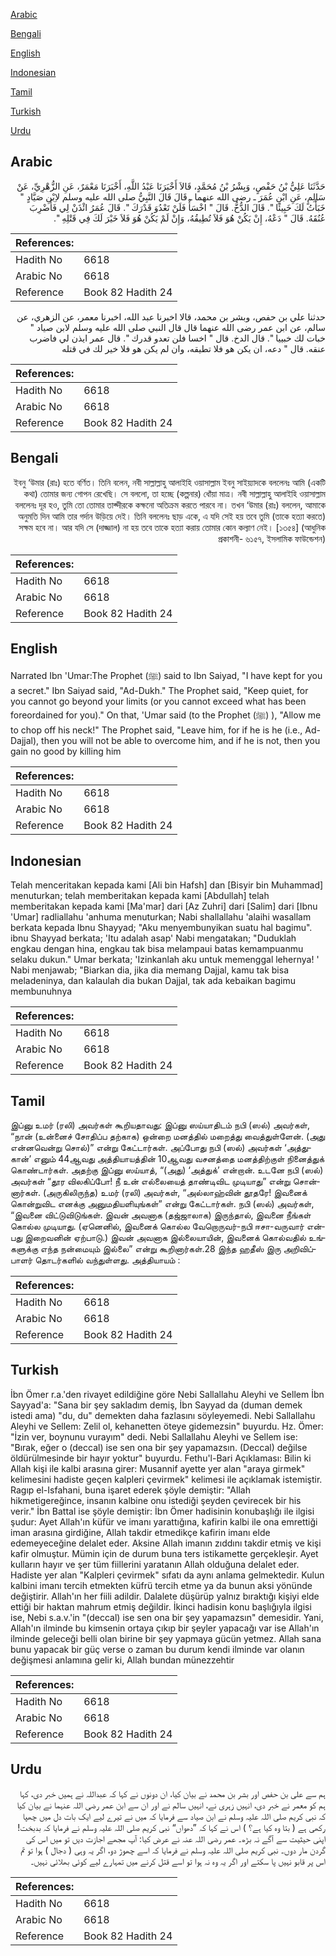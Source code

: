 [Arabic](#arabic)

[Bengali](#bengali)

[English](#english)

[Indonesian](#indonesian)

[Tamil](#tamil)

[Turkish](#turkish)

[Urdu](#urdu)

## Arabic


<div dir="rtl" lang="ar" style={{fontSize:'larger',backgroundColor:'#f8f9fa',padding:20}}>
حَدَّثَنَا عَلِيُّ بْنُ حَفْصٍ، وَبِشْرُ بْنُ مُحَمَّدٍ، قَالاَ أَخْبَرَنَا عَبْدُ اللَّهِ، أَخْبَرَنَا مَعْمَرٌ، عَنِ الزُّهْرِيِّ، عَنْ سَالِمٍ، عَنِ ابْنِ عُمَرَ ـ رضى الله عنهما ـ قَالَ قَالَ النَّبِيُّ صلى الله عليه وسلم لاِبْنِ صَيَّادٍ ‏"‏ خَبَأْتُ لَكَ خَبِيئًا ‏"‏‏.‏ قَالَ الدُّخُّ‏.‏ قَالَ ‏"‏ اخْسَأْ فَلَنْ تَعْدُوَ قَدْرَكَ ‏"‏‏.‏ قَالَ عُمَرُ ائْذَنْ لِي فَأَضْرِبَ عُنُقَهُ‏.‏ قَالَ ‏"‏ دَعْهُ، إِنْ يَكُنْ هُوَ فَلاَ تُطِيقُهُ، وَإِنْ لَمْ يَكُنْ هُوَ فَلاَ خَيْرَ لَكَ فِي قَتْلِهِ ‏"‏‏.‏
</div>
<div style={{backgroundColor:'#f8f9fa',padding:20, marginBottom: 10}}><table> <thead> <tr> <th>References:</th> <th></th> </tr> </thead> <tbody><tr><td>Hadith No</td><td>6618</td></tr><tr><td>Arabic No</td><td>6618</td></tr><tr><td>Reference</td><td>Book 82 Hadith 24</td></tr></tbody></table></div>


<div dir="rtl" lang="ar" style={{fontSize:'larger',backgroundColor:'#f8f9fa',padding:20}}>
حدثنا علي بن حفص، وبشر بن محمد، قالا اخبرنا عبد الله، اخبرنا معمر، عن الزهري، عن سالم، عن ابن عمر رضى الله عنهما قال قال النبي صلى الله عليه وسلم لابن صياد " خبات لك خبييا ". قال الدخ. قال " اخسا فلن تعدو قدرك ". قال عمر ايذن لي فاضرب عنقه. قال " دعه، ان يكن هو فلا تطيقه، وان لم يكن هو فلا خير لك في قتله
</div>
<div style={{backgroundColor:'#f8f9fa',padding:20, marginBottom: 10}}><table> <thead> <tr> <th>References:</th> <th></th> </tr> </thead> <tbody><tr><td>Hadith No</td><td>6618</td></tr><tr><td>Arabic No</td><td>6618</td></tr><tr><td>Reference</td><td>Book 82 Hadith 24</td></tr></tbody></table></div>

## Bengali


<div dir="rtl" lang="bn" style={{fontSize:'larger',backgroundColor:'#f8f9fa',padding:20}}>
ইবনু ‘উমার (রাঃ) হতে বর্ণিত। তিনি বলেন, নবী সাল্লাল্লাহু আলাইহি ওয়াসাল্লাম ইবনু সাইয়্যাদকে বললেনঃ আমি (একটি কথা) তোমার জন্য গোপন রেখেছি। সে বললো, তা হচ্ছে (কল্পনার) ধোঁয়া মাত্র। নবী সাল্লাল্লাহু আলাইহি ওয়াসাল্লাম বললেনঃ দূর হও, তুমি তো তোমার তাক্দীরকে কক্ষনো অতিক্রম করতে পারবে না। তখন ‘উমার (রাঃ) বললেন, আমাকে অনুমতি দিন আমি তার গর্দান উড়িয়ে দেই। তিনি বললেনঃ ছাড় একে, এ যদি সেই হয় তবে তুমি (তাকে হত্যা করতে) সক্ষম হবে না। আর যদি সে (দাজ্জাল) না হয় তবে তাকে হত্যা করায় তোমার কোন কল্যাণ নেই। [১৩৫৪] (আধুনিক প্রকাশনী- ৬১৫৭, ইসলামিক ফাউন্ডেশন)
</div>
<div style={{backgroundColor:'#f8f9fa',padding:20, marginBottom: 10}}><table> <thead> <tr> <th>References:</th> <th></th> </tr> </thead> <tbody><tr><td>Hadith No</td><td>6618</td></tr><tr><td>Arabic No</td><td>6618</td></tr><tr><td>Reference</td><td>Book 82 Hadith 24</td></tr></tbody></table></div>

## English


<div dir="ltr" lang="en" style={{fontSize:'larger',backgroundColor:'#f8f9fa',padding:20}}>
Narrated Ibn 'Umar:The Prophet (ﷺ) said to Ibn Saiyad, "I have kept for you a secret." Ibn Saiyad said, "Ad-Dukh." The Prophet said, "Keep quiet, for you cannot go beyond your limits (or you cannot exceed what has been foreordained for you)." On that, 'Umar said (to the Prophet (ﷺ) ), "Allow me to chop off his neck!" The Prophet said, "Leave him, for if he is he (i.e., Ad-Dajjal), then you will not be able to overcome him, and if he is not, then you gain no good by killing him
</div>
<div style={{backgroundColor:'#f8f9fa',padding:20, marginBottom: 10}}><table> <thead> <tr> <th>References:</th> <th></th> </tr> </thead> <tbody><tr><td>Hadith No</td><td>6618</td></tr><tr><td>Arabic No</td><td>6618</td></tr><tr><td>Reference</td><td>Book 82 Hadith 24</td></tr></tbody></table></div>

## Indonesian


<div dir="ltr" lang="id" style={{fontSize:'larger',backgroundColor:'#f8f9fa',padding:20}}>
Telah menceritakan kepada kami [Ali bin Hafsh] dan [Bisyir bin Muhammad] menuturkan; telah memberitakan kepada kami [Abdullah] telah memberitakan kepada kami [Ma'mar] dari [Az Zuhri] dari [Salim] dari [Ibnu 'Umar] radliallahu 'anhuma menuturkan; Nabi shallallahu 'alaihi wasallam berkata kepada Ibnu Shayyad; "Aku menyembunyikan suatu hal bagimu". ibnu Shayyad berkata; 'Itu adalah asap' Nabi mengatakan; "Duduklah engkau dengan hina, engkau tak bisa melampaui batas kemampuanmu selaku dukun." Umar berkata; 'Izinkanlah aku untuk memenggal lehernya! ' Nabi menjawab; "Biarkan dia, jika dia memang Dajjal, kamu tak bisa meladeninya, dan kalaulah dia bukan Dajjal, tak ada kebaikan bagimu membunuhnya
</div>
<div style={{backgroundColor:'#f8f9fa',padding:20, marginBottom: 10}}><table> <thead> <tr> <th>References:</th> <th></th> </tr> </thead> <tbody><tr><td>Hadith No</td><td>6618</td></tr><tr><td>Arabic No</td><td>6618</td></tr><tr><td>Reference</td><td>Book 82 Hadith 24</td></tr></tbody></table></div>

## Tamil


<div dir="ltr" lang="ta" style={{fontSize:'larger',backgroundColor:'#f8f9fa',padding:20}}>
இப்னு உமர் (ரலி) அவர்கள் கூறியதாவது: இப்னு ஸய்யாதிடம் நபி (ஸல்) அவர்கள், “நான் (உன்னைச் சோதிப்ப தற்காக) ஒன்றை மனத்தில் மறைத்து வைத்துள்ளேன். (அது என்னவென்று சொல்)” என்று கேட்டார்கள். அப்போது நபி (ஸல்) அவர்கள் ‘அத்துகான்’ எனும் 44ஆவது அத்தியாயத்தின் 10ஆவது வசனத்தை மனத்திற்குள் நினைத்துக் கொண்டார்கள். அதற்கு இப்னு ஸய்யாத், “(அது) ‘அத்துக்’ என்றான். உடனே நபி (ஸல்) அவர்கள் “தூர விலகிப்போ! நீ உன் எல்லையைத் தாண்டிவிட முடியாது” என்று சொன்னார்கள். (அருகிலிருந்த) உமர் (ரலி) அவர்கள், “அல்லாஹ்வின் தூதரே! இவனைக் கொன்றுவிட எனக்கு அனுமதியளியுங்கள்” என்று கேட்டார்கள். நபி (ஸல்) அவர்கள், “இவனை விட்டுவிடுங்கள். இவன் அவனாக (தஜ்ஜாலாக) இருந்தால், இவனை நீங்கள் கொல்ல முடியாது. (ஏனெனில், இவனைக் கொல்ல வேறொருவர்-நபி ஈசா-வருவார் என்பது இறைவனின் ஏற்பாடு.) இவன் அவனாக இல்லையாயின், இவனைக் கொல்வதில் உங்களுக்கு எந்த நன்மையும் இல்லை” என்று கூறினார்கள்.28 இந்த ஹதீஸ் இரு அறிவிப்பாளர் தொடர்களில் வந்துள்ளது. அத்தியாயம் :
</div>
<div style={{backgroundColor:'#f8f9fa',padding:20, marginBottom: 10}}><table> <thead> <tr> <th>References:</th> <th></th> </tr> </thead> <tbody><tr><td>Hadith No</td><td>6618</td></tr><tr><td>Arabic No</td><td>6618</td></tr><tr><td>Reference</td><td>Book 82 Hadith 24</td></tr></tbody></table></div>

## Turkish


<div dir="ltr" lang="tr" style={{fontSize:'larger',backgroundColor:'#f8f9fa',padding:20}}>
İbn Ömer r.a.'den rivayet edildiğine göre Nebi Sallallahu Aleyhi ve Sellem İbn Sayyad'a: "Sana bir şey sakladım demiş, İbn Sayyad da (duman demek istedi ama) "du, du" demekten daha fazlasını söyleyemedi. Nebi Sallallahu Aleyhi ve Sellem: Zelil ol, kehanetten öteye gidemezsin" buyurdu. Hz. Ömer: "İzin ver, boynunu vurayım" dedi. Nebi Sallallahu Aleyhi ve Sellem ise: "Bırak, eğer o (deccal) ise sen ona bir şey yapamazsın. (Deccal) değilse öldürülmesinde bir hayır yoktur" buyurdu. Fethu'l-Bari Açıklaması: Bilin ki Allah kişi ile kalbi arasına girer: Musannif ayette yer alan "araya girmek" kelimesini hadiste geçen kalpleri çevirmek" kelimesi ile açıklamak istemiştir. Ragıp el-Isfahani, buna işaret ederek şöyle demiştir: "Allah hikmetigereğince, insanın kalbine onu istediği şeyden çevirecek bir his verir." İbn Battal ise şöyle demiştir: İbn Ömer hadisinin konubaşlığı ile ilgisi şudur: Ayet Allah'ın küfür ve imanı yarattığına, kafirin kalbi ile ona emrettiği iman arasına girdiğine, Allah takdir etmedikçe kafirin imanı elde edemeyeceğine delalet eder. Aksine Allah imanın zıddını takdir etmiş ve kişi kafir olmuştur. Mümin için de durum buna ters istikamette gerçekleşir. Ayet kulların hayır ve şer tüm fiillerini yaratanın Allah olduğuna delalet eder. Hadiste yer alan "Kalpleri çevirmek" sıfatı da aynı anlama gelmektedir. Kulun kalbini imanı tercih etmekten küfrü tercih etme ya da bunun aksi yönünde değiştirir. Allah'ın her fiili adildir. Dalalete düşürüp yalnız bıraktığı kişiyi elde ettiği bir haktan mahrum etmiş değildir. İkinci hadisin konu başlığıyla ilgisi ise, Nebi s.a.v.'in "(deccal) ise sen ona bir şey yapamazsın" demesidir. Yani, Allah'ın ilminde bu kimsenin ortaya çıkıp bir şeyler yapacağı var ise Allah'ın ilminde geleceği belli olan birine bir şey yapmaya gücün yetmez. Allah sana bunu yapacak bir güç verse o zaman bu durum kendi ilminde var olanın değişmesi anlamına gelir ki, Allah bundan münezzehtir
</div>
<div style={{backgroundColor:'#f8f9fa',padding:20, marginBottom: 10}}><table> <thead> <tr> <th>References:</th> <th></th> </tr> </thead> <tbody><tr><td>Hadith No</td><td>6618</td></tr><tr><td>Arabic No</td><td>6618</td></tr><tr><td>Reference</td><td>Book 82 Hadith 24</td></tr></tbody></table></div>

## Urdu


<div dir="rtl" lang="ur" style={{fontSize:'larger',backgroundColor:'#f8f9fa',padding:20}}>
ہم سے علی بن حفص اور بشر بن محمد نے بیان کیا، ان دونوں نے کہا کہ عبداللہ نے ہمیں خبر دی، کہا ہم کو معمر نے خبر دی، انہیں زہری نے، انہیں سالم نے اور ان سے ابن عمر رضی اللہ عنہما نے بیان کیا کہ نبی کریم صلی اللہ علیہ وسلم نے ابن صیاد سے فرمایا کہ میں نے تیرے لیے ایک بات دل میں چھپا رکھی ہے ( بتا وہ کیا ہے؟ ) اس نے کہا کہ ”دھواں“ نبی کریم صلی اللہ علیہ وسلم نے فرمایا کہ بدبخت! اپنی حیثیت سے آگے نہ بڑھ۔ عمر رضی اللہ عنہ نے عرض کیا: آپ مجھے اجازت دیں تو میں اس کی گردن مار دوں۔ نبی کریم صلی اللہ علیہ وسلم نے فرمایا کہ اسے چھوڑ دو، اگر یہ وہی ( دجال ) ہوا تو تم اس پر قابو نہیں پا سکتے اور اگر یہ وہ نہ ہوا تو اسے قتل کرنے میں تمہارے لیے کوئی بھلائی نہیں۔
</div>
<div style={{backgroundColor:'#f8f9fa',padding:20, marginBottom: 10}}><table> <thead> <tr> <th>References:</th> <th></th> </tr> </thead> <tbody><tr><td>Hadith No</td><td>6618</td></tr><tr><td>Arabic No</td><td>6618</td></tr><tr><td>Reference</td><td>Book 82 Hadith 24</td></tr></tbody></table></div>